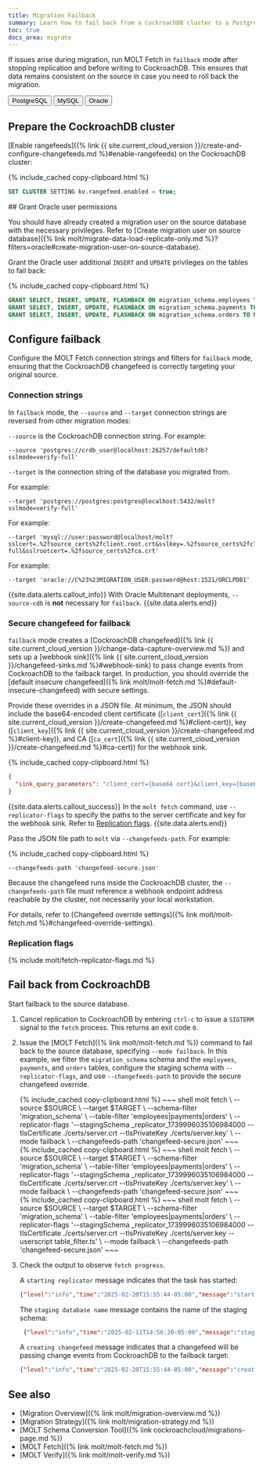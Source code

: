 ```yaml
---
title: Migration Failback
summary: Learn how to fail back from a CockroachDB cluster to a PostgreSQL or MySQL database.
toc: true
docs_area: migrate
---
```


If issues arise during migration, run MOLT Fetch in `failback` mode after stopping replication and before writing to CockroachDB. This ensures that data remains consistent on the source in case you need to roll back the migration.

<div class="filters filters-big clearfix">
    <button class="filter-button" data-scope="postgres">PostgreSQL</button>
    <button class="filter-button" data-scope="mysql">MySQL</button>
    <button class="filter-button" data-scope="oracle">Oracle</button>
</div>

## Prepare the CockroachDB cluster

[Enable rangefeeds]({% link {{ site.current_cloud_version }}/create-and-configure-changefeeds.md %}#enable-rangefeeds) on the CockroachDB cluster:

{% include_cached copy-clipboard.html %}
~~~ sql
SET CLUSTER SETTING kv.rangefeed.enabled = true;
~~~

<section class="filter-content" markdown="1" data-scope="oracle">
## Grant Oracle user permissions

You should have already created a migration user on the source database with the necessary privileges. Refer to [Create migration user on source database]({% link molt/migrate-data-load-replicate-only.md %}?filters=oracle#create-migration-user-on-source-database).

Grant the Oracle user additional `INSERT` and `UPDATE` privileges on the tables to fail back:

{% include_cached copy-clipboard.html %}
~~~ sql
GRANT SELECT, INSERT, UPDATE, FLASHBACK ON migration_schema.employees TO MIGRATION_USER;
GRANT SELECT, INSERT, UPDATE, FLASHBACK ON migration_schema.payments TO MIGRATION_USER;
GRANT SELECT, INSERT, UPDATE, FLASHBACK ON migration_schema.orders TO MIGRATION_USER;
~~~
</section>

## Configure failback

Configure the MOLT Fetch connection strings and filters for `failback` mode, ensuring that the CockroachDB changefeed is correctly targeting your original source.

### Connection strings

In `failback` mode, the `--source` and `--target` connection strings are reversed from other migration modes: 

`--source` is the CockroachDB connection string. For example:

~~~
--source 'postgres://crdb_user@localhost:26257/defaultdb?sslmode=verify-full'
~~~

`--target` is the connection string of the database you migrated from.

<section class="filter-content" markdown="1" data-scope="postgres">
For example:

~~~
--target 'postgres://postgres:postgres@localhost:5432/molt?sslmode=verify-full'
~~~
</section>

<section class="filter-content" markdown="1" data-scope="mysql">
For example:

~~~
--target 'mysql://user:password@localhost/molt?sslcert=.%2fsource_certs%2fclient.root.crt&sslkey=.%2fsource_certs%2fclient.root.key&sslmode=verify-full&sslrootcert=.%2fsource_certs%2fca.crt'
~~~
</section>

<section class="filter-content" markdown="1" data-scope="oracle">
For example:

~~~
--target 'oracle://C%23%23MIGRATION_USER:password@host:1521/ORCLPDB1'
~~~

{{site.data.alerts.callout_info}}
With Oracle Multitenant deployments, `--source-cdb` is **not** necessary for `failback`.
{{site.data.alerts.end}}
</section>

### Secure changefeed for failback

`failback` mode creates a [CockroachDB changefeed]({% link {{ site.current_cloud_version }}/change-data-capture-overview.md %}) and sets up a [webhook sink]({% link {{ site.current_cloud_version }}/changefeed-sinks.md %}#webhook-sink) to pass change events from CockroachDB to the failback target. In production, you should override the [default insecure changefeed]({% link molt/molt-fetch.md %}#default-insecure-changefeed) with secure settings. 

Provide these overrides in a JSON file. At minimum, the JSON should include the base64-encoded client certificate ([`client_cert`]({% link {{ site.current_cloud_version }}/create-changefeed.md %}#client-cert)), key ([`client_key`]({% link {{ site.current_cloud_version }}/create-changefeed.md %}#client-key)), and CA ([`ca_cert`]({% link {{ site.current_cloud_version }}/create-changefeed.md %}#ca-cert)) for the webhook sink.

{% include_cached copy-clipboard.html %}
~~~ json
{
  "sink_query_parameters": "client_cert={base64 cert}&client_key={base64 key}&ca_cert={base64 CA cert}"
}
~~~

{{site.data.alerts.callout_success}}
In the `molt fetch` command, use `--replicator-flags` to specify the paths to the server certificate and key for the webhook sink. Refer to [Replication flags](#replication-flags).
{{site.data.alerts.end}}

Pass the JSON file path to `molt` via `--changefeeds-path`. For example:

{% include_cached copy-clipboard.html %}
~~~ 
--changefeeds-path 'changefeed-secure.json'
~~~

Because the changefeed runs inside the CockroachDB cluster, the `--changefeeds-path` file must reference a webhook endpoint address reachable by the cluster, not necessarily your local workstation.

For details, refer to [Changefeed override settings]({% link molt/molt-fetch.md %}#changefeed-override-settings).

### Replication flags

{% include molt/fetch-replicator-flags.md %}

## Fail back from CockroachDB

Start failback to the source database.

1. Cancel replication to CockroachDB by entering `ctrl-c` to issue a `SIGTERM` signal to the `fetch` process. This returns an exit code `0`.

1. Issue the [MOLT Fetch]({% link molt/molt-fetch.md %}) command to fail back to the source database, specifying `--mode failback`. In this example, we filter the `migration_schema` schema and the `employees`, `payments`, and `orders` tables, configure the staging schema with `--replicator-flags`, and use `--changefeeds-path` to provide the secure changefeed override.

    <section class="filter-content" markdown="1" data-scope="postgres">
    {% include_cached copy-clipboard.html %}
    ~~~ shell
    molt fetch \
    --source $SOURCE \
    --target $TARGET \
    --schema-filter 'migration_schema' \
    --table-filter 'employees|payments|orders' \
    --replicator-flags '--stagingSchema _replicator_1739996035106984000 --tlsCertificate ./certs/server.crt --tlsPrivateKey ./certs/server.key' \
    --mode failback \
    --changefeeds-path 'changefeed-secure.json'
    ~~~
    </section>

    <section class="filter-content" markdown="1" data-scope="mysql">
    {% include_cached copy-clipboard.html %}
    ~~~ shell
    molt fetch \
    --source $SOURCE \
    --target $TARGET \
    --schema-filter 'migration_schema' \
    --table-filter 'employees|payments|orders' \
    --replicator-flags '--stagingSchema _replicator_1739996035106984000 --tlsCertificate ./certs/server.crt --tlsPrivateKey ./certs/server.key' \
    --mode failback \
    --changefeeds-path 'changefeed-secure.json'
    ~~~
    </section>

    <section class="filter-content" markdown="1" data-scope="oracle">
    {% include_cached copy-clipboard.html %}
    ~~~ shell
    molt fetch \
    --source $SOURCE \
    --target $TARGET \
    --schema-filter 'migration_schema' \
    --table-filter 'employees|payments|orders' \
    --replicator-flags '--stagingSchema _replicator_1739996035106984000 --tlsCertificate ./certs/server.crt --tlsPrivateKey ./certs/server.key --userscript table_filter.ts' \
    --mode failback \
    --changefeeds-path 'changefeed-secure.json'
    ~~~
    </section>

1. Check the output to observe `fetch progress`.

    A `starting replicator` message indicates that the task has started:

    ~~~ json
    {"level":"info","time":"2025-02-20T15:55:44-05:00","message":"starting replicator"}
    ~~~

    The `staging database name` message contains the name of the staging schema:

    ~~~ json
     {"level":"info","time":"2025-02-11T14:56:20-05:00","message":"staging database name: _replicator_1739303283084207000"}
    ~~~

    A `creating changefeed` message indicates that a changefeed will be passing change events from CockroachDB to the failback target:

    ~~~ json
    {"level":"info","time":"2025-02-20T15:55:44-05:00","message":"creating changefeed on the source CRDB database"}
    ~~~

## See also

- [Migration Overview]({% link molt/migration-overview.md %})
- [Migration Strategy]({% link molt/migration-strategy.md %})
- [MOLT Schema Conversion Tool]({% link cockroachcloud/migrations-page.md %})
- [MOLT Fetch]({% link molt/molt-fetch.md %})
- [MOLT Verify]({% link molt/molt-verify.md %})
